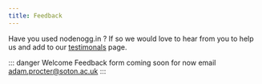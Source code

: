 ```yaml
---
title: Feedback
---
```


Have you used nodenogg.in ? If so we would love to hear from you to help us and add to our [testimonals](testimonals) page.


::: danger Welcome
Feedback form coming soon for now email adam.procter@soton.ac.uk
:::